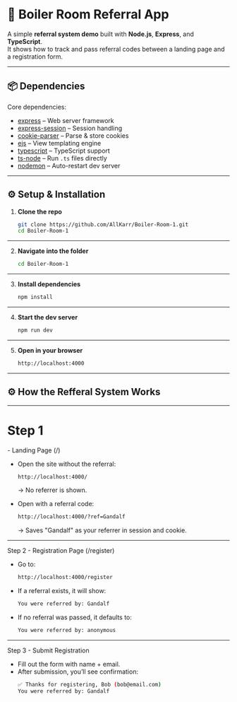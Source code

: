 # 🚀 Boiler Room Referral App

A simple **referral system demo** built with **Node.js**, **Express**, and **TypeScript**.  
It shows how to track and pass referral codes between a landing page and a registration form.

---

## 📦 Dependencies

Core dependencies:

- [express](https://www.npmjs.com/package/express) – Web server framework  
- [express-session](https://www.npmjs.com/package/express-session) – Session handling  
- [cookie-parser](https://www.npmjs.com/package/cookie-parser) – Parse & store cookies  
- [ejs](https://www.npmjs.com/package/ejs) – View templating engine  
- [typescript](https://www.npmjs.com/package/typescript) – TypeScript support  
- [ts-node](https://www.npmjs.com/package/ts-node) – Run `.ts` files directly  
- [nodemon](https://www.npmjs.com/package/nodemon) – Auto-restart dev server  

---

## ⚙️ Setup & Installation

1. **Clone the repo**
   ```bash
   git clone https://github.com/AllKarr/Boiler-Room-1.git
   cd Boiler-Room-1

---

2. **Navigate into the folder**
    ```bash
    cd Boiler-Room-1

---

3. **Install dependencies**
    ```bash
    npm install

---

4. **Start the dev server**
    ```bash
    npm run dev

---

5. **Open in your browser**
    ```bash
    http://localhost:4000

---

## ⚙️ How the Refferal System Works

---

<h1> Step 1 </h1> - Landing Page (/)

* Open the site without the referral:
    ```bash
    http://localhost:4000/
    ```
    -> No referrer is shown.

* Open with a referral code:
    ```bash
    http://localhost:4000/?ref=Gandalf
    ```
    -> Saves "Gandalf" as your referrer in session and cookie.

---

Step 2 - Registration Page (/register)

* Go to:
    ```bash
    http://localhost:4000/register
    ```
* If a referral exists, it will show:
    ```bash
    You were referred by: Gandalf
    ```
* If no referral was passed, it defaults to:
    ```bash
    You were referred by: anonymous
    ```

---

Step 3 - Submit Registration

* Fill out the form with name + email.
* After submission, you’ll see confirmation:
    ```bash
    ✅ Thanks for registering, Bob (bob@email.com)
    You were referred by: Gandalf
    ```